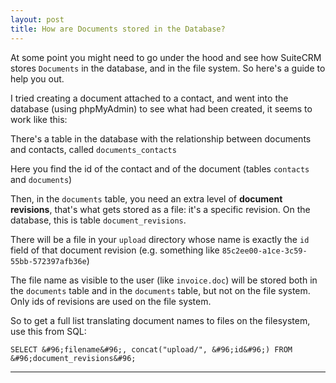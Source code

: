 ```yaml
---
layout: post
title: How are Documents stored in the Database?
---
```


At some point you might need to go under the hood and see how SuiteCRM stores `Documents` in the database, and in the file system. So here's a guide to help you out.

I tried creating a document attached to a contact, and went into the database (using phpMyAdmin) to see what had been created, it seems to work like this:

There's a table in the database with the relationship between documents and contacts, called `documents_contacts`

Here you find the id of the contact and of the document (tables `contacts` and `documents`)

Then, in the `documents` table, you need an extra level of **document revisions**, that's what gets stored as a file: it's a specific revision. On the database, this is table `document_revisions`.

There will be a file in your `upload` directory whose name is exactly the `id` field of that document revision (e.g. something like `85c2ee00-a1ce-3c59-55bb-572397afb36e`)

The file name as visible to the user (like `invoice.doc`) will be stored both in the `documents` table and in the `documents` table, but not on the file system. Only ids of revisions are used on the file system.

So to get a full list translating document names to files on the filesystem, use this from SQL:

`SELECT &#96;filename&#96;, concat("upload/", &#96;id&#96;) FROM &#96;document_revisions&#96;`

---